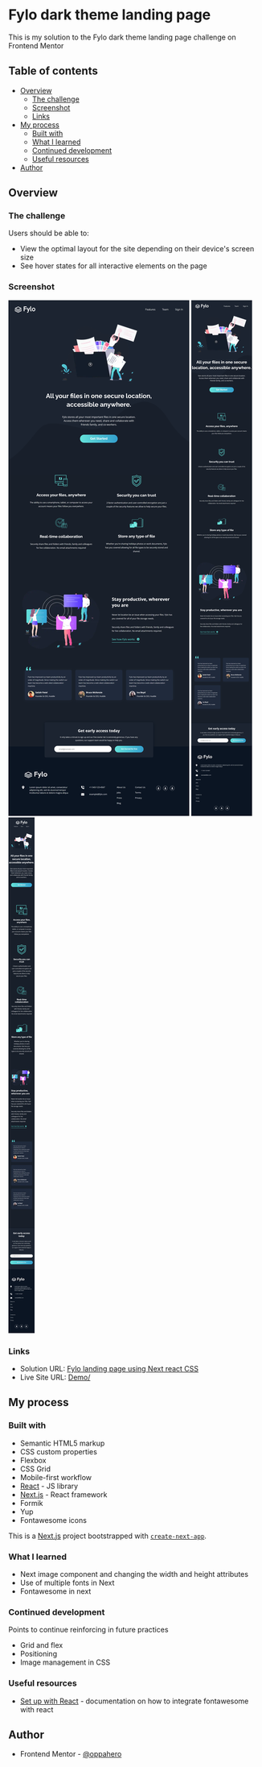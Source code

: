 # Fylo dark theme landing page 

This is my solution to the Fylo dark theme landing page challenge on Frontend Mentor

## Table of contents

- [Overview](#overview)
  - [The challenge](#the-challenge)
  - [Screenshot](#screenshot)
  - [Links](#links)
- [My process](#my-process)
  - [Built with](#built-with)
  - [What I learned](#what-i-learned)
  - [Continued development](#continued-development)
  - [Useful resources](#useful-resources)
- [Author](#author)

## Overview

### The challenge

Users should be able to:

- View the optimal layout for the site depending on their device's screen size
- See hover states for all interactive elements on the page

### Screenshot

![](./public/screenshots/Desktop-screen.png)
![](./public/screenshots/Tablet-screen.png)
![](./public/screenshots/Mobile-screen.png)


### Links

- Solution URL: [Fylo landing page using Next react CSS](https://www.frontendmentor.io/solutions/fylo-landing-page-using-next-react-css-8YCMbX5ejR)
- Live Site URL: [Demo/](https://fylo-dark-theme-landing-page-lac.vercel.app/)

## My process

### Built with

- Semantic HTML5 markup
- CSS custom properties
- Flexbox
- CSS Grid
- Mobile-first workflow
- [React](https://reactjs.org/) - JS library
- [Next.js](https://nextjs.org/) - React framework
- Formik
- Yup
- Fontawesome icons

This is a [Next.js](https://nextjs.org/) project bootstrapped with [`create-next-app`](https://github.com/vercel/next.js/tree/canary/packages/create-next-app).


### What I learned

- Next image component and changing the width and height attributes
- Use of multiple fonts in Next
- Fontawesome in next

### Continued development

Points to continue reinforcing in future practices

- Grid and flex
- Positioning
- Image management in CSS

### Useful resources

- [Set up with React](https://fontawesome.com/docs/web/use-with/react/) - documentation on how to integrate fontawesome with react

## Author

- Frontend Mentor - [@oppahero](https://www.frontendmentor.io/profile/oppahero)
